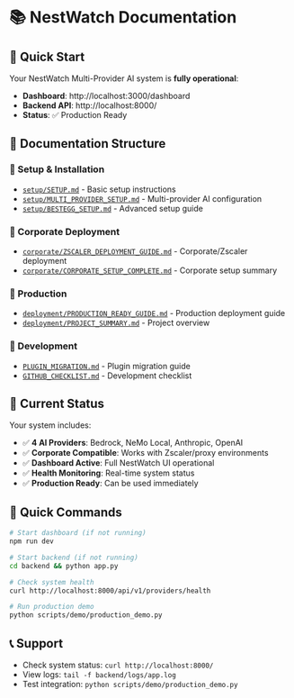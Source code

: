 # 📚 NestWatch Documentation

## 🎯 Quick Start

Your NestWatch Multi-Provider AI system is **fully operational**:

- **Dashboard**: http://localhost:3000/dashboard
- **Backend API**: http://localhost:8000/
- **Status**: ✅ Production Ready

## 📖 Documentation Structure

### 🚀 Setup & Installation
- [`setup/SETUP.md`](setup/SETUP.md) - Basic setup instructions
- [`setup/MULTI_PROVIDER_SETUP.md`](setup/MULTI_PROVIDER_SETUP.md) - Multi-provider AI configuration
- [`setup/BESTEGG_SETUP.md`](setup/BESTEGG_SETUP.md) - Advanced setup guide

### 🏢 Corporate Deployment
- [`corporate/ZSCALER_DEPLOYMENT_GUIDE.md`](corporate/ZSCALER_DEPLOYMENT_GUIDE.md) - Corporate/Zscaler deployment
- [`corporate/CORPORATE_SETUP_COMPLETE.md`](corporate/CORPORATE_SETUP_COMPLETE.md) - Corporate setup summary

### 🎯 Production
- [`deployment/PRODUCTION_READY_GUIDE.md`](deployment/PRODUCTION_READY_GUIDE.md) - Production deployment guide
- [`deployment/PROJECT_SUMMARY.md`](deployment/PROJECT_SUMMARY.md) - Project overview

### 🔧 Development
- [`PLUGIN_MIGRATION.md`](../PLUGIN_MIGRATION.md) - Plugin migration guide
- [`GITHUB_CHECKLIST.md`](../GITHUB_CHECKLIST.md) - Development checklist

## 🎉 Current Status

Your system includes:
- ✅ **4 AI Providers**: Bedrock, NeMo Local, Anthropic, OpenAI
- ✅ **Corporate Compatible**: Works with Zscaler/proxy environments
- ✅ **Dashboard Active**: Full NestWatch UI operational
- ✅ **Health Monitoring**: Real-time system status
- ✅ **Production Ready**: Can be used immediately

## 🚀 Quick Commands

```bash
# Start dashboard (if not running)
npm run dev

# Start backend (if not running)  
cd backend && python app.py

# Check system health
curl http://localhost:8000/api/v1/providers/health

# Run production demo
python scripts/demo/production_demo.py
```

## 📞 Support

- Check system status: `curl http://localhost:8000/`
- View logs: `tail -f backend/logs/app.log`
- Test integration: `python scripts/demo/production_demo.py`
